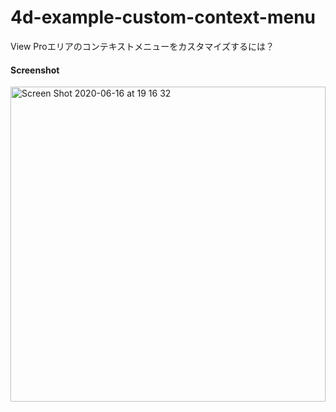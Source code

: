 # 4d-example-custom-context-menu
View Proエリアのコンテキストメニューをカスタマイズするには？

#### Screenshot

<img width="504" alt="Screen Shot 2020-06-16 at 19 16 32" src="https://user-images.githubusercontent.com/1725068/84762573-ee721380-b005-11ea-88c7-ca7f5f664525.png">

